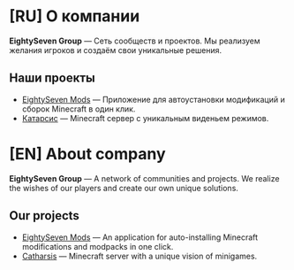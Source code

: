 # [RU] О компании
**EightySeven Group** — Cеть сообществ и проектов. Мы реализуем желания игроков и создаём свои уникальные решения.

## Наши проекты
- [EightySeven Mods](https://eightyseven.ru) — Приложение для автоустановки модификаций и сборок Minecraft в один клик.
- [Катарсис](https://catharsis-mine.ru) — Minecraft сервер с уникальным виденьем режимов.

# [EN] About company
**EightySeven Group** — A network of communities and projects. We realize the wishes of our players and create our own unique solutions.

## Our projects
- [EightySeven Mods](https://eightyseven.ru) — An application for auto-installing Minecraft modifications and modpacks in one click.
- [Catharsis](https://catharsis-mine.ru) — Minecraft server with a unique vision of minigames.

